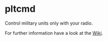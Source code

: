 # pltcmd

Control military units only with your radio.

For further information have a look at the [Wiki](https://github.com/Baret/pltcmd/wiki).
